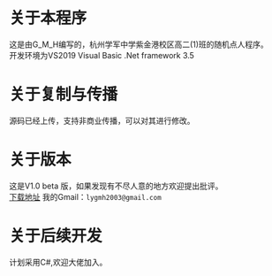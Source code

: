 # 关于本程序
这是由G_M_H编写的，杭州学军中学紫金港校区高二(1)班的随机点人程序。  
开发环境为VS2019 Visual Basic .Net framework 3.5  
# 关于复制与传播
源码已经上传，支持非商业传播，可以对其进行修改。
# 关于版本
这是V1.0 beta 版，如果发现有不尽人意的地方欢迎提出批评。  
[下载地址](https://blog.lygmh.cf/downloads/%E9%AB%98%E4%BA%8C%E4%B8%80%E7%8F%AD%E9%9A%8F%E6%9C%BA%E7%82%B9%E4%BA%BA.exe)
我的Gmail：`lygmh2003@gmail.com`
# 关于后续开发
计划采用C#,欢迎大佬加入。
